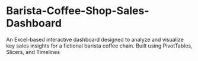 # Barista-Coffee-Shop-Sales-Dashboard
An Excel-based interactive dashboard designed to analyze and visualize key sales insights for a fictional barista coffee chain. Built using PivotTables, Slicers, and Timelines
